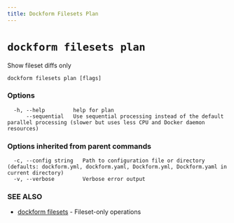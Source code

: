 ```yaml
---
title: Dockform Filesets Plan
---
```


# `dockform filesets plan`

Show fileset diffs only

```
dockform filesets plan [flags]
```

### Options

```
  -h, --help         help for plan
      --sequential   Use sequential processing instead of the default parallel processing (slower but uses less CPU and Docker daemon resources)
```

### Options inherited from parent commands

```
  -c, --config string   Path to configuration file or directory (defaults: dockform.yml, dockform.yaml, Dockform.yml, Dockform.yaml in current directory)
  -v, --verbose         Verbose error output
```

### SEE ALSO

* [dockform filesets](/cli/dockform_filesets)	 - Fileset-only operations

